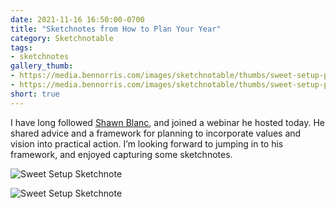 ```yaml
---
date: 2021-11-16 16:50:00-0700
title: "Sketchnotes from How to Plan Your Year"
category: Sketchnotable
tags:
- sketchnotes
gallery_thumb:
- https://media.bennorris.com/images/sketchnotable/thumbs/sweet-setup-plan-year-nov-2021-01.jpg
- https://media.bennorris.com/images/sketchnotable/thumbs/sweet-setup-plan-year-nov-2021-02.jpg
short: true
---
```


I have long followed [Shawn Blanc](https://shawnblanc.net), and joined a webinar he hosted today. He shared advice and a framework for planning to incorporate values and vision into practical action. I’m looking forward to jumping in to his framework, and enjoyed capturing some sketchnotes.

![Sweet Setup Sketchnote](https://media.bennorris.com/images/sketchnotable/general/sweet-setup-plan-year-nov-2021-01.jpg)

![Sweet Setup Sketchnote](https://media.bennorris.com/images/sketchnotable/general/sweet-setup-plan-year-nov-2021-02.jpg)
